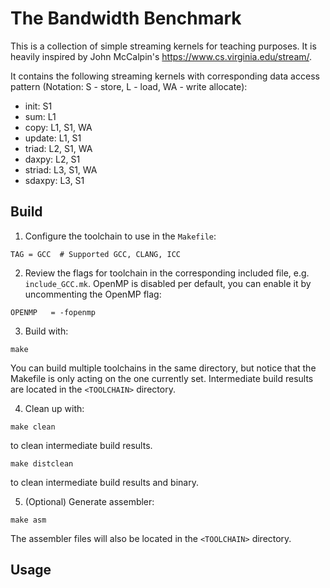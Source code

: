 # The Bandwidth Benchmark

This is a collection of simple streaming kernels for teaching purposes.
It is heavily inspired by John McCalpin's https://www.cs.virginia.edu/stream/.

It contains the following streaming kernels with corresponding data access pattern (Notation: S - store, L - load, WA - write allocate):

* init: S1
* sum: L1
* copy: L1, S1, WA
* update: L1, S1
* triad: L2, S1, WA
* daxpy: L2, S1
* striad: L3, S1, WA
* sdaxpy: L3, S1


## Build

1. Configure the toolchain to use in the `Makefile`:
```
TAG = GCC  # Supported GCC, CLANG, ICC
```

2. Review the flags for toolchain in the corresponding included file, e.g. `include_GCC.mk`. OpenMP is disabled per default, you can enable it by uncommenting the OpenMP flag:
```
OPENMP   = -fopenmp
```

3. Build with:
```
make
```

You can build multiple toolchains in the same directory, but notice that the Makefile is only acting on the one currently set.
Intermediate build results are located in the `<TOOLCHAIN>` directory.

4. Clean up with:
```
make clean
```
to clean intermediate build results.

```
make distclean
```
to clean intermediate build results and binary.

5. (Optional) Generate assembler:
```
make asm
```
The assembler files will also be located in the `<TOOLCHAIN>` directory.

## Usage
